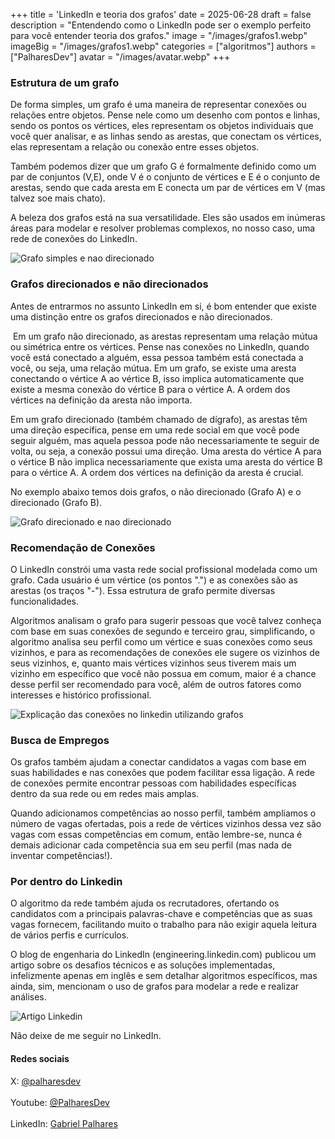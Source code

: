 +++
title = 'LinkedIn e teoria dos grafos'
date = 2025-06-28
draft = false
description = "Entendendo como o LinkedIn pode ser o exemplo perfeito para você entender teoria dos grafos."
image = "/images/grafos1.webp"
imageBig = "/images/grafos1.webp"
categories = ["algoritmos"]
authors = ["PalharesDev"]
avatar = "/images/avatar.webp"
+++

### Estrutura de um grafo
De forma simples, um grafo é uma maneira de representar conexões ou relações entre objetos. Pense nele como um desenho com pontos e linhas, sendo os pontos os vértices, eles representam os objetos individuais que você quer analisar, e as linhas sendo as arestas, que conectam os vértices, elas representam a relação ou conexão entre esses objetos.

Também podemos dizer que um grafo G é formalmente definido como um par de conjuntos (V,E), onde V é o conjunto de vértices e E é o conjunto de arestas, sendo que cada aresta em E conecta um par de vértices em V (mas talvez soe mais chato).

A beleza dos grafos está na sua versatilidade. Eles são usados em inúmeras áreas para modelar e resolver problemas complexos, no nosso caso, uma rede de conexões do LinkedIn.

![Grafo simples e nao direcionado](/images/grafo2a.webp)

### Grafos direcionados e não direcionados
Antes de entrarmos no assunto LinkedIn em si, é bom entender que existe uma distinção entre os grafos direcionados e não direcionados.

 Em um grafo não direcionado, as arestas representam uma relação mútua ou simétrica entre os vértices. Pense nas conexões no LinkedIn, quando você está conectado a alguém, essa pessoa também está conectada a você, ou seja, uma relação mútua. Em um grafo, se existe uma aresta conectando o vértice A ao vértice B, isso implica automaticamente que existe a mesma conexão do vértice B para o vértice A. A ordem dos vértices na definição da aresta não importa.

Em um grafo direcionado (também chamado de dígrafo), as arestas têm uma direção específica, pense em uma rede social em que você pode seguir alguém, mas aquela pessoa pode não necessariamente te seguir de volta, ou seja, a conexão possui uma direção. Uma aresta do vértice A para o vértice B não implica necessariamente que exista uma aresta do vértice B para o vértice A. A ordem dos vértices na definição da aresta é crucial.

No exemplo abaixo temos dois grafos, o não direcionado (Grafo A) e o direcionado (Grafo B).

![Grafo direcionado e nao direcionado](/images/grafos3.webp)

### Recomendação de Conexões
O LinkedIn constrói uma vasta rede social profissional modelada como um grafo. Cada usuário é um vértice (os pontos ".") e as conexões são as arestas (os traços "-"). Essa estrutura de grafo permite diversas funcionalidades.

Algoritmos analisam o grafo para sugerir pessoas que você talvez conheça com base em suas conexões de segundo e terceiro grau, simplificando, o algoritmo analisa seu perfil como um vértice e suas conexões como seus vizinhos, e para as recomendações de conexões ele sugere os vizinhos de seus vizinhos, e, quanto mais vértices vizinhos seus tiverem mais um vizinho em específico que você não possua em comum, maior é a chance desse perfil ser recomendado para você, além de outros fatores como interesses e histórico profissional.

![Explicação das conexões no linkedin utilizando grafos](/images/grafos2.webp)

### Busca de Empregos
Os grafos também ajudam a conectar candidatos a vagas com base em suas habilidades e nas conexões que podem facilitar essa ligação. A rede de conexões permite encontrar pessoas com habilidades específicas dentro da sua rede ou em redes mais amplas.  

Quando adicionamos competências ao nosso perfil, também ampliamos o número de vagas ofertadas, pois a rede de vértices vizinhos dessa vez são vagas com essas competências em comum, então lembre-se, nunca é demais adicionar cada competência sua em seu perfil (mas nada de inventar competências!).

### Por dentro do Linkedin
O algoritmo da rede também ajuda os recrutadores, ofertando os candidatos com a principais palavras-chave e competências que as suas vagas fornecem, facilitando muito o trabalho para não exigir aquela leitura de vários perfis e currículos.

O blog de engenharia do LinkedIn (engineering.linkedin.com) publicou um artigo sobre os desafios técnicos e as soluções implementadas, infelizmente apenas em inglês e sem detalhar algoritmos específicos, mas ainda, sim, mencionam o uso de grafos para modelar a rede e realizar análises.

![Artigo Linkedin](/images/grafos6.webp)

Não deixe de me seguir no LinkedIn. <a></a>

#### Redes sociais
X: [@palharesdev](https://x.com/palharesdev)<br>  
Youtube: [@PalharesDev](https://www.youtube.com/@PalharesDev)<br>  
LinkedIn: [Gabriel Palhares](https://www.linkedin.com/in/gabriel-pizzani-palhares/)<br>  
<!-- Instagram: [@palharesdev](https://www.instagram.com/palharesdev/)<br>     -->


